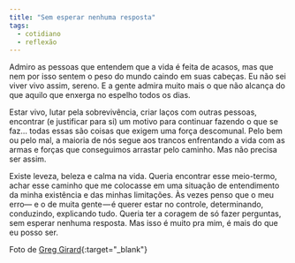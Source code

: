 ```yaml
---
title: "Sem esperar nenhuma resposta"
tags: 
  - cotidiano
  - reflexão
---
```


Admiro as pessoas que entendem que a vida é feita de acasos, mas que nem por isso sentem o peso do mundo caindo em suas cabeças. Eu não sei viver vivo assim, sereno. E a gente admira muito mais o que não alcança do que aquilo que enxerga no espelho todos os dias.

Estar vivo, lutar pela sobrevivência, criar laços com outras pessoas, encontrar (e justificar para si) um motivo para continuar fazendo o que se faz… todas essas são coisas que exigem uma força descomunal. Pelo bem ou pelo mal, a maioria de nós segue aos trancos enfrentando a vida com as armas e forças que conseguimos arrastar pelo caminho. Mas não precisa ser assim.

Existe leveza, beleza e calma na vida. Queria encontrar esse meio-termo, achar esse caminho que me colocasse em uma situação de entendimento da minha existência e das minhas limitações. Às vezes penso que o meu erro— e o de muita gente — é querer estar no controle, determinando, conduzindo, explicando tudo. Queria ter a coragem de só fazer perguntas, sem esperar nenhuma resposta. Mas isso é muito pra mim, é mais do que eu posso ser.

Foto de [Greg Girard](http://www.greggirard.com/){:target="_blank"}
